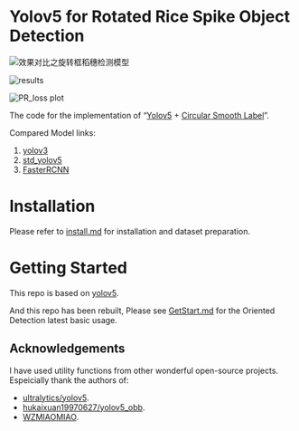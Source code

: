 # Yolov5 for Rotated Rice Spike Object Detection

![效果对比之旋转框稻穗检测模型](https://github.com/tinly00/RotatedRiceSpikeDet/assets/93133444/42ed1765-8600-45a7-8afc-2f8480bc7a86)

![results](https://github.com/tinly00/RotatedRiceSpikeDet/assets/93133444/fa3b6578-8959-4422-b1c0-22612ced742f)

![PR_loss plot](https://github.com/tinly00/RotatedRiceSpikeDet/assets/93133444/a4bd4d44-3ea7-4a9a-b86d-3badc3fd69b5)



The code for the implementation of “[Yolov5](https://github.com/ultralytics/yolov5) + [Circular Smooth Label](https://arxiv.org/abs/2003.05597v2)”. 

Compared Model links:
1. [yolov3](https://github.com/ultralytics/yolov3 )
2. [std_yolov5](https://github.com/ultralytics/yolov5 )
3. [FasterRCNN](https://github.com/WZMIAOMIAO/deep-learning-for-image-processing/tree/master/pytorch_object_detection/faster_rcnn )


# Installation
Please refer to [install.md](./docs/install.md) for installation and dataset preparation.


# Getting Started 
This repo is based on [yolov5](https://github.com/ultralytics/yolov5). 
 
And this repo has been rebuilt, Please see [GetStart.md](./docs/GetStart.md) for the Oriented Detection latest basic usage.

 
##  Acknowledgements
I have used utility functions from other wonderful open-source projects. Espeicially thank the authors of:

* [ultralytics/yolov5](https://github.com/ultralytics/yolov5).
* [hukaixuan19970627/yolov5_obb](https://github.com/hukaixuan19970627/yolov5_obb).
* [WZMIAOMIAO](https://github.com/WZMIAOMIAO/deep-learning-for-image-processing).


